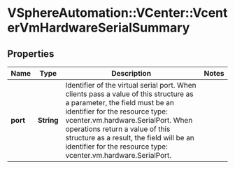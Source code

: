 # VSphereAutomation::VCenter::VcenterVmHardwareSerialSummary

## Properties
Name | Type | Description | Notes
------------ | ------------- | ------------- | -------------
**port** | **String** | Identifier of the virtual serial port. When clients pass a value of this structure as a parameter, the field must be an identifier for the resource type: vcenter.vm.hardware.SerialPort. When operations return a value of this structure as a result, the field will be an identifier for the resource type: vcenter.vm.hardware.SerialPort. | 



